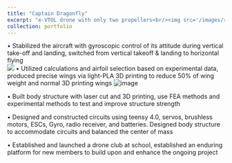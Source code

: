 ```yaml
---
title: "Captain Dragonfly"
excerpt: "e-VTOL drone with only two propellers<br/><img src='/images/render_5_18.png'>"
collection: portfolio
---
```


• Stabilized the aircraft with gyroscopic control of its attitude during vertical take-off and landing, switched from vertical takeoff & landing to horizontal flying
<br/><img src='/images/render_5_18.png'>
• Utilized calculations and airfoil selection based on experimental data, produced precise wings via light-PLA 3D printing to reduce 50% of wing weight and normal 3D printing wings
![image](https://github.com/NickYu321/NickYu321.github.io/assets/146458921/af72f745-42b0-43e6-96af-d822ab7f4391)

• Built body structure with laser cut and 3D printing, use FEA methods and experimental methods to test and
improve structure strength

• Designed and constructed circuits using teensy 4.0, servos, brushless motors, ESCs, Gyro, radio receiver, and
batteries. Designed body structure to accommodate circuits and balanced the center of mass

• Established and launched a drone club at school, established an enduring platform for new members to build
upon and enhance the ongoing project
